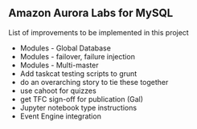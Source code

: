 ## Amazon Aurora Labs for MySQL

List of improvements to be implemented in this project
* Modules - Global Database
* Modules - failover, failure injection
* Modules - Multi-master
* Add taskcat testing scripts to grunt
* do an overarching story to tie these together
* use cahoot for quizzes
* get TFC sign-off for publication (Gal)
* Jupyter notebook type instructions
* Event Engine integration
